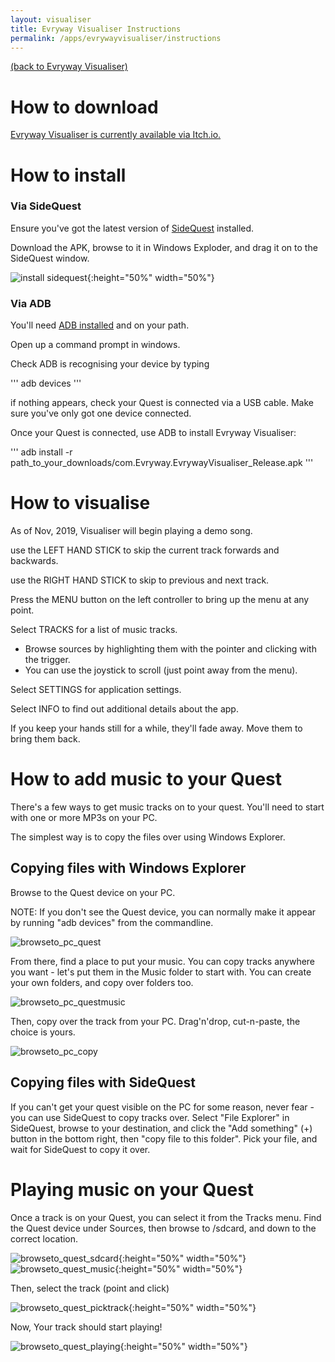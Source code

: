 ```yaml
---
layout: visualiser
title: Evryway Visualiser Instructions 
permalink: /apps/evrywayvisualiser/instructions
---
```


[(back to Evryway Visualiser)](index)

# How to download

[Evryway Visualiser is currently available via Itch.io.](https://evryway.itch.io/evryway-visualiser)

# How to install

### Via SideQuest

Ensure you've got the latest version of [SideQuest](https://sidequestvr.com/#/) installed.

Download the APK, browse to it in Windows Exploder, and drag it on to the SideQuest window.

![install sidequest](install_sidequest.png){:height="50%" width="50%"}

### Via ADB

You'll need [ADB installed](https://www.howtogeek.com/125769/how-to-install-and-use-abd-the-android-debug-bridge-utility/)
and on your path.

Open up a command prompt in windows. 

Check ADB is recognising your device by typing

'''
    adb devices
'''

if nothing appears, check your Quest is connected via a USB cable. Make sure you've only got one device connected.

Once your Quest is connected, use ADB to install Evryway Visualiser:

'''
adb install -r path_to_your_downloads/com.Evryway.EvrywayVisualiser_Release.apk
'''

# How to visualise

As of Nov, 2019, Visualiser will begin playing a demo song.

use the LEFT HAND STICK to skip the current track forwards and backwards.

use the RIGHT HAND STICK to skip to previous and next track.

Press the MENU button on the left controller to bring up the menu at any point.

Select TRACKS for a list of music tracks. 
* Browse sources by highlighting them with the pointer and clicking with the trigger.
* You can use the joystick to scroll (just point away from the menu).

Select SETTINGS for application settings.

Select INFO to find out additional details about the app.

If you keep your hands still for a while, they'll fade away. Move them to bring them back.


# How to add music to your Quest

There's a few ways to get music tracks on to your quest. You'll need to start with one or more
MP3s on your PC.

The simplest way is to copy the files over using Windows Explorer.

## Copying files with Windows Explorer

Browse to the Quest device on your PC. 

NOTE: If you don't see the Quest device, you can normally make it appear by running "adb devices" from the commandline.

![browseto_pc_quest](browseto_pc_quest.png)

From there, find a place to put your music. You can copy tracks anywhere you want - let's put them in the Music
folder to start with. You can create your own folders, and copy over folders too.

![browseto_pc_questmusic](browseto_pc_questmusic.png)

Then, copy over the track from your PC. Drag'n'drop, cut-n-paste, the choice is yours.

![browseto_pc_copy](browseto_pc_copy.png)

## Copying files with SideQuest

If you can't get your quest visible on the PC for some reason, never fear - you can use SideQuest to copy tracks
over. Select "File Explorer" in SideQuest, browse to your destination, and click the "Add something" (+) button in
the bottom right, then "copy file to this folder". Pick your file, and wait for SideQuest to copy it over.


# Playing music on your Quest

Once a track is on your Quest, you can select it from the Tracks menu. Find the Quest device under Sources,
then browse to /sdcard, and down to the correct location.

![browseto_quest_sdcard](browseto_quest_sdcard.png){:height="50%" width="50%"}
![browseto_quest_music](browseto_quest_music.png){:height="50%" width="50%"}

Then, select the track (point and click)

![browseto_quest_picktrack](browseto_quest_picktrack.png){:height="50%" width="50%"}

Now, Your track should start playing!


![browseto_quest_playing](browseto_quest_playing.jpg){:height="50%" width="50%"}

